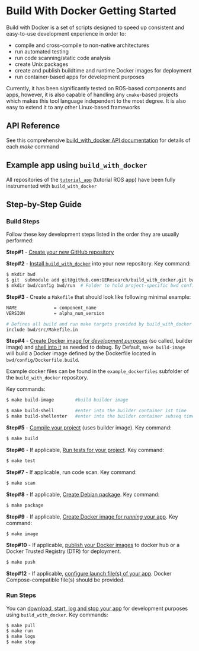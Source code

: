 # Build With Docker Getting Started

Build with Docker is a set of scripts designed to speed up consistent and easy-to-use development experience in order to:

- compile and cross-compile to non-native architectures
- run automated testing
- run code scanning/static code analysis
- create Unix packages
- create and publish buildtime and runtime Docker images for deployment
- run container-based apps for development purposes

Currently, it has been significantly tested on ROS-based components and apps, however, it is also capable of handling
any `cmake`-based projects
which makes this tool language independent to the most degree. It is also easy to extend it to any other Linux-based
frameworks

## API Reference

See this comprehensive [build_with_docker API documentation](api.md)
for details of each _make_ command


## Example app using `build_with_docker`

All repositories of the [`tutorial_app`](//github.com/GEResearch/template_app_ros)
(tutorial ROS app) have been fully instrumented with `build_with_docker`

## Step-by-Step Guide

### Build Steps

Follow these key development steps listed in the order they are usually performed:

**Step#1** - [Create your new GitHub repository](//help.github.com/enterprise/2.11/user/articles/create-a-repo/)

**Step#2** - [Install `build_with_docker`](install.md) into
your new repository. Key command:

~~~bash
$ mkdir bwd
$ git  submodule add git@github.com:GEResearch/build_with_docker.git bwd/src
$ mkdir bwd/config bwd/run  # Folder to hold project-specific bwd configuration & scripts
~~~

**Step#3** - Create a `Makefile` that should look like following minimal example:

~~~bash
NAME              = component_name
VERSION           = alpha_num_version

# Defines all build and run make targets provided by build_with_docker
include bwd/src/Makefile.in
~~~

**Step#4** - [Create Docker image for _development purposes_](api-buildimage.md)
(so called, builder image) and [shell into it](api-buildimage.md#start-and-shell-into-dev-image)
as needed to debug.
By Default, `make build-image` will build a Docker image defined by the Dockerfile
located in `bwd/config/Dockerfile.build`.

Example docker files can be found in the `example_dockerfiles` subfolder of the
`build_with_docker` repository.


Key commands:

~~~bash
$ make build-image        #build builder image

$ make build-shell        #enter into the builder container 1st time
$ make build-shellenter   #enter into the builder container subseq times
~~~

**Step#5** - [Compile your project](api-build.md) (uses builder image).
Key command:

~~~bash
$ make build
~~~

**Step#6** - If applicable, [Run tests for your project](api-test.md).
Key command:

~~~bash
$ make test
~~~

**Step#7** - If applicable, run code scan.
Key command:

~~~bash
$ make scan
~~~

**Step#8** - If applicable, [Create Debian package](api-package.md).
Key command:

~~~bash
$ make package
~~~

**Step#9** - If applicable, [Create Docker image for _running_ your app](api-image.md).
Key command:

~~~bash
$ make image
~~~

**Step#10** - If applicable, [publish your Docker images](api-push.md) to
docker hub or a Docker Trusted Registry (DTR) for deployment.

~~~bash
$ make push
~~~

**Step#12** - If applicable, [configure launch file(s) of your app](api-run.md#mt_run-directory).
Docker Compose-compatible file(s) should be provided.


### Run Steps

You can [download, start, log and stop your app](api.md#run-apis)
for development purposes using `build_with_docker`. Key commands:

~~~bash
$ make pull
$ make run
$ make logs
$ make stop
~~~
